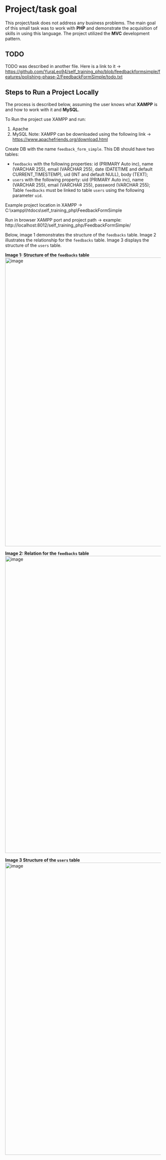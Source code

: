 # Project/task goal
This project/task does not address any business problems. The main goal of this small task was to work with **PHP** and demonstrate the acquisition of skills in using this language. The project utilized the **MVC** development pattern.

## TODO
TODO was described in another file. Here is a link to it ->
https://github.com/YuraLeo94/self_training_php/blob/feedbackformsimple/features/polishing-phase-2/FeedbackFormSimple/todo.txt


## Steps to Run a Project Locally
The process is described below, assuming the user knows what **XAMPP** is and how to work with it and **MySQL**.

To Run the project use XAMPP and run:
1. Apache
2. MySQL
   Note: XAMPP can be downloaded using the following link -> https://www.apachefriends.org/download.html

Create DB with the name `feedback_form_simple`.
This DB should have two tables:
- `feedbacks` with the following properties: id (PRIMARY Auto inc), name (VARCHAR 255), email (VARCHAR 255), date (DATETIME and default CURRENT_TIMESTEMP), uid (INT and default NULL), body (TEXT);
- `users` with the following property: uid (PRIMARY Auto inc), name (VARCHAR 255), email (VARCHAR 255), password (VARCHAR 255);
Table `feedbacks` must be linked to table `users` using the following parameter `uid`.

Example project location in XAMPP -> C:\xampp\htdocs\self_training_php\FeedbackFormSimple

Run in browser XAMPP port and project path ->
example: http://localhost:8012/self_training_php/FeedbackFormSimple/


Below, image 1 demonstrates the structure of the `feedbacks` table. Image 2 illustrates the relationship for the `feedbacks` table. Image 3 displays the structure of the `users` table.

**Image 1: Structure of the `feedbacks` table**
<img width="932" alt="image" src="https://github.com/YuraLeo94/self_training_php/assets/71021726/0cf0c2e7-ce3f-4f35-bd5e-e659ebb4c45d">

**Image 2: Relation for the `feedbacks` table**
<img width="959" alt="image" src="https://github.com/YuraLeo94/self_training_php/assets/71021726/2ae2d194-b07a-4a0d-a9c0-512073931adb">

**Image 3 Structure of the `users` table**
<img width="943" alt="image" src="https://github.com/YuraLeo94/self_training_php/assets/71021726/360a23b3-7ba9-468c-8e6a-613c78053811">
  

